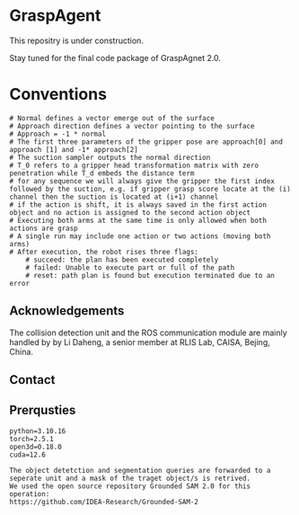 
# GraspAgent

This repositry is under construction.

Stay tuned for the final code package of GraspAgnet 2.0.


# Conventions
    # Normal defines a vector emerge out of the surface
    # Approach direction defines a vector pointing to the surface
    # Approach = -1 * normal
    # The first three parameters of the gripper pose are approach[0] and approach [1] and -1* approach[2]
    # The suction sampler outputs the normal direction
    # T_0 refers to a gripper head transformation matrix with zero penetration while T_d embeds the distance term
    # for any sequence we will always give the gripper the first index followed by the suction, e.g. if gripper grasp score locate at the (i) channel then the suction is located at (i+1) channel
    # if the action is shift, it is always saved in the first action object and no action is assigned to the second action object
    # Executing both arms at the same time is only allowed when both actions are grasp
    # A single run may include one action or two actions (moving both arms)
    # After execution, the robot rises three flags:
        # succeed: the plan has been executed completely
        # failed: Unable to execute part or full of the path
        # reset: path plan is found but execution terminated due to an error


## Acknowledgements
The collision detection unit and the ROS communication module are mainly handled by by Li Daheng, a senior member at RLIS Lab, CAISA, Bejing, China.

## Contact


## Prerqusties

```http
python=3.10.16
torch=2.5.1
open3d=0.18.0
cuda=12.6

The object detetction and segmentation queries are forwarded to a seperate unit and a mask of the traget object/s is retrived.
We used the open source repository Grounded SAM 2.0 for this operation:
https://github.com/IDEA-Research/Grounded-SAM-2


```

